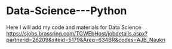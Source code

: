 # Data-Science---Python
Here I will add my code and materials for Data Science
https://sjobs.brassring.com/TGWEbHost/jobdetails.aspx?partnerid=26209&siteid=5179&Areq=634BR&codes=AJB_Naukri
